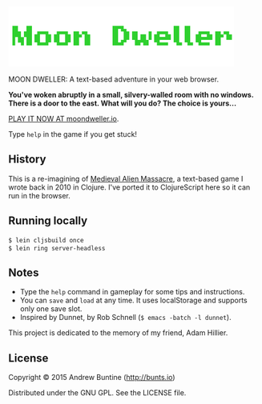 ![Moon Dweller](/resources/public/images/heading.png?raw=true "Moon Dweller")

MOON DWELLER: A text-based adventure in your web browser.

**You've woken abruptly in a small, silvery-walled room with no windows. There is a door to the east. What will you do? The choice is yours...**

[PLAY IT NOW AT moondweller.io](http://moondweller.io/).

Type `help` in the game if you get stuck!

## History

This is a re-imagining of [Medieval Alien Massacre](https://github.com/buntine/Medieval-Alien-Massacre/), a text-based game I wrote back in 2010 in Clojure. I've ported it to ClojureScript here so it can run in the browser.

## Running locally

    $ lein cljsbuild once
    $ lein ring server-headless

## Notes

 - Type the `help` command in gameplay for some tips and instructions.
 - You can `save` and `load` at any time. It uses localStorage and supports only one save slot.
 - Inspired by Dunnet, by Rob Schnell (`$ emacs -batch -l dunnet`).

This project is dedicated to the memory of my friend, Adam Hillier.

## License

Copyright © 2015 Andrew Buntine (http://bunts.io)

Distributed under the GNU GPL. See the LICENSE file.
